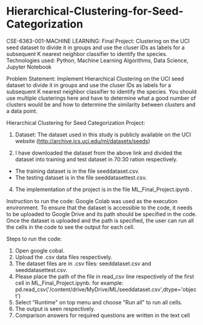 # Hierarchical-Clustering-for-Seed-Categorization
CSE-6363-001-MACHINE LEARNING: Final Project: Clustering on the UCI seed dataset to divide it in groups and use the cluser IDs as labels for a subsequent K nearest neighbor classifier to identify the species. Technologies used: Python, Machine Learning Algorithms, Data Science, Jupyter Notebook

Problem Statement: Implement Hierarchical Clustering on the UCI seed dataset to divide it in groups and use the cluser IDs as labels for a subsequent K nearest neighbor classifier to identify the species. You should use multiple clusterings here and have to determine what a good number of clusters would be and how to determine the similarity between clusters and a data point.

Hierarchical Clustering for Seed Categorization Project:

1. Dataset: The dataset used in this study is publicly available on the UCI website 
(http://archive.ics.uci.edu/ml/datasets/seeds)

3. I have downloaded the dataset from the above link and divided the dataset into training and test 
dataset in 70:30 ration respectively.
* The training dataset is in the file seeddataset.csv.
* The testing dataset is in the file seeddatasettest.csv.

4. The implementation of the project is in the file ML_Final_Project.ipynb .
   
Instruction to run the code:
Google Colab was used as the execution environment. To ensure that the 
dataset is accessible to the code, it needs to be uploaded to Google Drive and its path should be specified 
in the code. Once the dataset is uploaded and the path is specified, the user can run all the cells in the code 
to see the output for each cell.

Steps to run the code:
1. Open google cobal.
2. Upload the .csv data files respectively.
3. The dataset files are in .csv files: seeddataset.csv and seeddatasettest.csv.
4. Please place the path of the file in read_csv line respectively of the first cell in 
ML_Final_Project.ipynb.
for example: pd.read_csv('/content/drive/MyDrive/ML/seeddataset.csv',dtype='object')
5. Select "Runtime" on top menu and choose "Run all" to run all cells.
6. The output is seen respectively.
7. Comparison answers for required questions are written in the text cell
